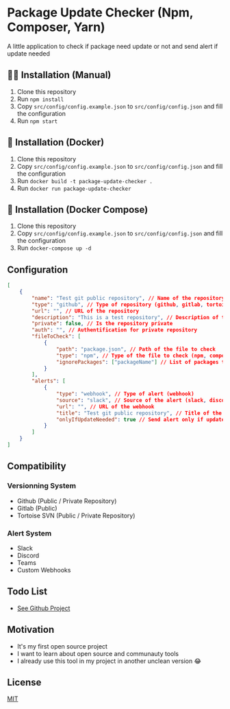 # Package Update Checker (Npm, Composer, Yarn)
A little application to check if package need update or not and send alert if update needed

## 💪🏻 Installation (Manual)
1. Clone this repository
2. Run `npm install`
3. Copy `src/config/config.example.json` to `src/config/config.json` and fill the configuration
4. Run `npm start`

## 🐳 Installation (Docker)
1. Clone this repository
2. Copy `src/config/config.example.json` to `src/config/config.json` and fill the configuration
3. Run `docker build -t package-update-checker .`
4. Run `docker run package-update-checker`

## 🐳 Installation (Docker Compose)
1. Clone this repository
2. Copy `src/config/config.example.json` to `src/config/config.json` and fill the configuration
3. Run `docker-compose up -d`

## Configuration
```json
[
	{
		"name": "Test git public repository", // Name of the repository
		"type": "github", // Type of repository (github, gitlab, tortoisesvn)
		"url": "", // URL of the repository
		"description": "This is a test repository", // Description of the repository
		"private": false, // Is the repository private
		"auth": "", // Authentification for private repository
		"fileToCheck": [
			{
				"path": "package.json", // Path of the file to check
				"type": "npm", // Type of the file to check (npm, composer, yarn)
				"ignorePackages": ["packageName"] // List of packages to ignore (Optional)
			}
		],
		"alerts": [
			{
				"type": "webhook", // Type of alert (webhook)
				"source": "slack", // Source of the alert (slack, discord, teams, custom)
				"url": "", // URL of the webhook
				"title": "Test git public repository", // Title of the alert
				"onlyIfUpdateNeeded": true // Send alert only if update needed
			}
		]
	}
]
```

## Compatibility

### Versionning System
- Github (Public / Private Repository)
- Gitlab (Public)
- Tortoise SVN (Public / Private Repository)

### Alert System
- Slack
- Discord
- Teams
- Custom Webhooks

## Todo List

- [See Github Project](https://github.com/users/Nirator78/projects/4/views/1)

## Motivation

- It's my first open source project
- I want to learn about open source and communauty tools
- I already use this tool in my project in another unclean version 😂

## License
[MIT](LICENSE)